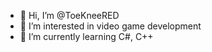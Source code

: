 - 👋 Hi, I’m @ToeKneeRED
- 👀 I’m interested in video game development
- 🌱 I’m currently learning C#, C++

<!---
ToeKneeRED/ToeKneeRED is a ✨ special ✨ repository because its `README.md` (this file) appears on your GitHub profile.
You can click the Preview link to take a look at your changes.
--->
